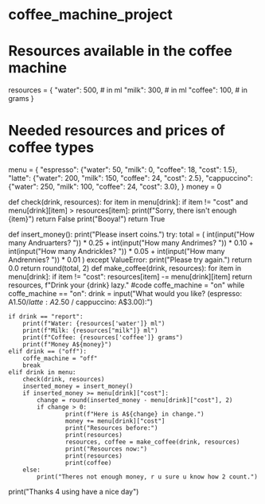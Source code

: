 ﻿# coffee_machine_project
# Resources available in the coffee machine
resources = {
    "water": 500,  # in ml
    "milk": 300,   # in ml
    "coffee": 100, # in grams
}

# Needed resources and prices of coffee types
menu = {
    "espresso": {"water": 50, "milk": 0, "coffee": 18, "cost": 1.5},
    "latte": {"water": 200, "milk": 150, "coffee": 24, "cost": 2.5},
    "cappuccino": {"water": 250, "milk": 100, "coffee": 24, "cost": 3.0},
}
money = 0


def check(drink, resources):
    for item in menu[drink]:
        if item != "cost" and menu[drink][item] > resources[item]:
            print(f"Sorry, there isn't enough {item}")
            return False
        print("Booya!")
        return True

def insert_money():
    print("Please insert coins.")
    try:
        total = (
            int(input("How many Andruarters? ")) * 0.25 +
            int(input("How many Andrimes? ")) * 0.10 +
            int(input("How many Andrickles? ")) * 0.05 +
            int(input("How many Andrennies? ")) * 0.01
        )
    except ValueError:
        print("Please try again.")
        return 0.0
    return round(total, 2)
def make_coffee(drink, resources):
    for item in menu[drink]:
        if item != "cost":
            resources[item] -= menu[drink][item]
    return resources, f"Drink your {drink} lazy."
#code
coffe_machine = "on"
while coffe_machine == "on":
    drink = input("What would you like? (espresso: A$1.50 / latte: A$2.50 / cappuccino: A$3.00):")

    if drink == "report":
        print(f"Water: {resources['water']} ml")
        print(f"Milk: {resources["milk"]} ml")
        print(f"Coffee: {resources['coffee']} grams")
        print(f"Money A${money}")
    elif drink == ("off"):
        coffe_machine = "off"
        break
    elif drink in menu:
        check(drink, resources)
        inserted_money = insert_money()
        if inserted_money >= menu[drink]["cost"]:
            change = round(inserted_money - menu[drink]["cost"], 2)
            if change > 0:
                    print(f"Here is A${change} in change.")
                    money += menu[drink]["cost"]
                    print("Resources before:")
                    print(resources)
                    resources, coffee = make_coffee(drink, resources)
                    print("Resources now:")
                    print(resources)
                    print(coffee)
        else:
            print("Theres not enough money, r u sure u know how 2 count.")

print("Thanks 4 using have a nice day")
